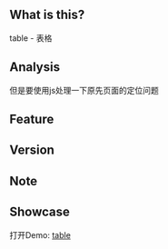 ## What is this?
table - 表格

## Analysis


但是要使用js处理一下原先页面的定位问题

## Feature

## Version

## Note

## Showcase

打开Demo: [table](https://sialvsic.github.io/css-demo/table/index.html)